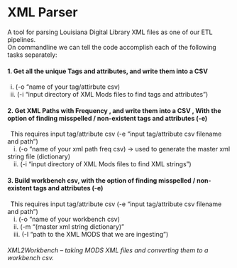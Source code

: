 # XML Parser
A tool for parsing Louisiana Digital Library XML files as one of our ETL pipelines.
</br>
On commandline we can tell the code accomplish each of the following tasks separately:</br>

#### 1. Get all the unique Tags and attributes, and write them into a CSV </br>
&ensp;i. (-o “name of your tag/attirbute csv) </br>
&ensp;ii. (-i “input directory of XML Mods files to find tags and attributes”)</br>
#### 2. Get XML Paths with Frequency , and write them into a CSV , With the option of finding misspelled / non-existent tags and attributes (-e) </br>
&ensp;This requires input tag/attribute csv (-e “input tag/attribute csv filename and path”)</br>
&emsp;i. (-o “name of your xml path freq csv) -> used to generate the master xml string file (dictionary)</br>
&emsp;ii. (-i “input directory of XML Mods files to find XML strings”) </br>

#### 3. Build workbench csv, with the option of finding misspelled / non-existent tags and attributes (-e) </br>
&ensp;This requires input tag/attribute csv (-e “input tag/attribute csv filename and path”)</br>
&emsp;i. (-o “name of your workbench csv) </br>
&emsp;ii. (-m “(master xml string dictionary)” </br>
&emsp;iii. (-I “path to the XML MODS that we are ingesting”)</br>

###### XML2Workbench – taking MODS XML files and converting them to a workbench csv. 

